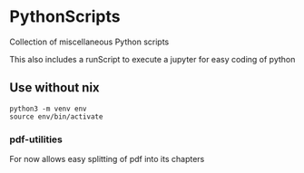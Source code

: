 # PythonScripts
Collection of miscellaneous Python scripts

This also includes a runScript to execute a jupyter for easy coding of python

## Use without nix
```
python3 -m venv env
source env/bin/activate
```

### pdf-utilities
For now allows easy splitting of pdf into its chapters
